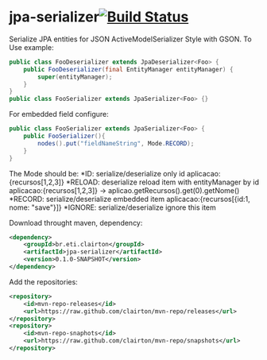 # jpa-serializer[![Build Status](https://drone.io/github.com/clairton/jpa-serializer/status.png)](https://drone.io/github.com/clairton/jpa-serializer/latest)
Serialize JPA entities for JSON ActiveModelSerializer Style with GSON.
To Use example:
```java
public class FooDeserializer extends JpaDeserializer<Foo> {
	public FooDeserializer(final EntityManager entityManager) {
		super(entityManager);
	}
}
public class FooSerializer extends JpaSerializer<Foo> {}
```	
For  embedded field configure:
```java
public class FooSerializer extends JpaSerializer<Foo> {
	public FooSerializer(){
		nodes().put("fieldNameString", Mode.RECORD);
	}
}	

```

The Mode should be:
*ID: serialize/deserialize only id
 	aplicacao:{recursos[1,2,3]}
*RELOAD: deserialize reload item with entityManager by id
 	aplicacao:{recursos[1,2,3]} -> aplicao.getRecursos().get(0).getNome()
*RECORD: serialize/deserialize embedded item
 	aplicacao:{recursos[{id:1, nome: "save"}]}
*IGNORE: serialize/deserialize ignore this item

Download throught maven, dependency:
```xml
<dependency>
	<groupId>br.eti.clairton</groupId>
	<artifactId>jpa-serializer</artifactId>
	<version>0.1.0-SNAPSHOT</version>
</dependency>
```
Add the repositories:
```xml
<repository>
	<id>mvn-repo-releases</id>
	<url>https://raw.github.com/clairton/mvn-repo/releases</url>
</repository>
<repository>
	<id>mvn-repo-snaphots</id>
	<url>https://raw.github.com/clairton/mvn-repo/snapshots</url>
</repository>
```
